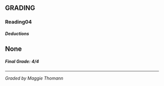 ## GRADING
### Reading04
##### Deductions
None
--- 
##### Final Grade: 4/4
---
*Graded by Maggie Thomann*
